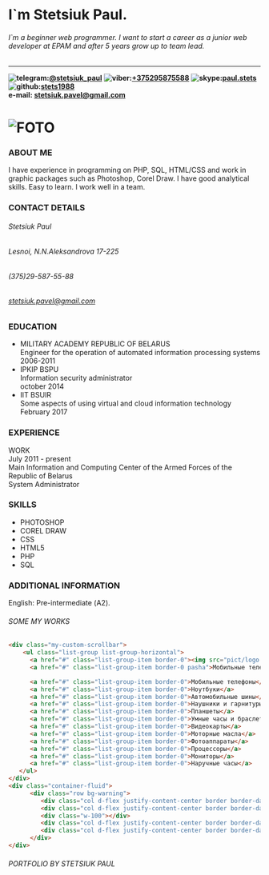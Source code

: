 # I`m Stetsiuk Paul.
###### I`m a beginner web programmer. I want to start a career as a junior web developer at EPAM and after 5 years grow up to team lead.

***

**![telegram: ](telegram2.png)[@stetsiuk_paul](https://teleg.run/stetsiuk_paul)** 
**![viber: ](viber2.png)[+375295875588](viber://pa?chatURI=+375295875588)**
**![skype: ](skype2.png)[paul.stets](skype:paul.stets)**
**![github: ](git2.png)[stets1988](https://github.com/stets1988)**   
**e-mail: [stetsiuk.pavel@gmail.com](stetsiuk.pavel@gmail.com)**   

# ![FOTO](logo2.png) 

### ABOUT ME
I have experience in programming on PHP, SQL, HTML/CSS and work in graphic packages such as Photoshop, Corel Draw. I have good analytical skills. Easy to learn. I work well in a team.

### CONTACT DETAILS 
###### Stetsiuk Paul
###### Lesnoi, N.N.Aleksandrova 17-225
###### (375)29-587-55-88
###### stetsiuk.pavel@gmail.com

### EDUCATION 
- MILITARY ACADEMY REPUBLIC OF BELARUS  
Engineer for the operation of automated information processing systems  
2006-2011
- IPKIP BSPU  
Information security administrator  
october 2014
- IIT BSUIR   
Some aspects of using virtual and cloud information technology  
February 2017 

### EXPERIENCE 
WORK  
July 2011 - present   
Main Information and Computing Center of the Armed Forces of the Republic of Belarus    
System Administrator

### SKILLS 
- PHOTOSHOP
- COREL DRAW
- CSS
- HTML5
- PHP
- SQL

### ADDITIONAL INFORMATION
English: Pre-intermediate (А2).
###### SOME MY WORKS
```html
<div class="my-custom-scrollbar">
    <ul class="list-group list-group-horizontal">
      <a href="#" class="list-group-item border-0"><img src="pict/logo.v3.png" alt="" width="50px" height="20px"></a>
      <a href="#" class="list-group-item border-0 pasha">Мобильные телефоны</a>

      <a href="#" class="list-group-item border-0">Мобильные телефоны</a>
      <a href="#" class="list-group-item border-0">Ноутбуки</a>
      <a href="#" class="list-group-item border-0">Автомобильные шины</a>
      <a href="#" class="list-group-item border-0">Наушники и гарнитуры</a>
      <a href="#" class="list-group-item border-0">Планшеты</a>
      <a href="#" class="list-group-item border-0">Умные часы и браслеты</a>
      <a href="#" class="list-group-item border-0">Видеокарты</a>
      <a href="#" class="list-group-item border-0">Моторные масла</a>
      <a href="#" class="list-group-item border-0">Фотоаппараты</a>
      <a href="#" class="list-group-item border-0">Процессоры</a>
      <a href="#" class="list-group-item border-0">Мониторы</a>
      <a href="#" class="list-group-item border-0">Наручные часы</a>
   </ul>
</div>
<div class="container-fluid">
      <div class="row bg-warning">
         <div class="col d-flex justify-content-center border border-dark ">111111111111</div>
         <div class="col d-flex justify-content-center border border-dark ">222222222222</div>
         <div class="w-100"></div>
         <div class="col d-flex justify-content-center border border-dark ">333333333333</div>
         <div class="col d-flex justify-content-center border border-dark ">444444444444</div>
      </div>
</div>
```
###### PORTFOLIO BY STETSIUK PAUL
